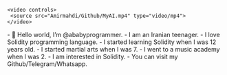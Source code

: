<!DOCTYPE html>
<html>
  <body>

    <video controls>
     <source src="Amirmahdi/Github/MyAI.mp4" type="video/mp4">
    </video>

  </body>
</html>
- 👋 Hello world, I’m @ababyprogrammer.
- I am an Iranian teenager.
- I love Solidity programming language.
- I started learning Solidity when I was 12 years old.
- I started martial arts when I was 7.
- I went to a music academy when I was 2.
- I am interested in Solidity.
- You can visit my Github/Telegram/Whatsapp.
